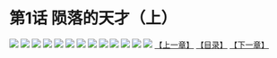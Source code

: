 # 第1话 陨落的天才（上）
![](https://mhpic.xiaomingtaiji.net/comic/D/斗破苍穹拆分版/1话/1.jpg-zymk.middle.webp)
![](https://mhpic.xiaomingtaiji.net/comic/D/斗破苍穹拆分版/1话/2.jpg-zymk.middle.webp)
![](https://mhpic.xiaomingtaiji.net/comic/D/斗破苍穹拆分版/1话/3.jpg-zymk.middle.webp)
![](https://mhpic.xiaomingtaiji.net/comic/D/斗破苍穹拆分版/1话/4.jpg-zymk.middle.webp)
![](https://mhpic.xiaomingtaiji.net/comic/D/斗破苍穹拆分版/1话/5.jpg-zymk.middle.webp)
![](https://mhpic.xiaomingtaiji.net/comic/D/斗破苍穹拆分版/1话/6.jpg-zymk.middle.webp)
![](https://mhpic.xiaomingtaiji.net/comic/D/斗破苍穹拆分版/1话/7.jpg-zymk.middle.webp)
![](https://mhpic.xiaomingtaiji.net/comic/D/斗破苍穹拆分版/1话/8.jpg-zymk.middle.webp)
![](https://mhpic.xiaomingtaiji.net/comic/D/斗破苍穹拆分版/1话/9.jpg-zymk.middle.webp)
![](https://mhpic.xiaomingtaiji.net/comic/D/斗破苍穹拆分版/1话/10.jpg-zymk.middle.webp)
![](https://mhpic.xiaomingtaiji.net/comic/D/斗破苍穹拆分版/1话/11.jpg-zymk.middle.webp)
![](https://mhpic.xiaomingtaiji.net/comic/D/斗破苍穹拆分版/1话/12.jpg-zymk.middle.webp)
![](https://mhpic.xiaomingtaiji.net/comic/D/斗破苍穹拆分版/1话/13.jpg-zymk.middle.webp)
[【上一章】](./README.md)
[【目录】](./README.md)
[【下一章】](./2.md)
